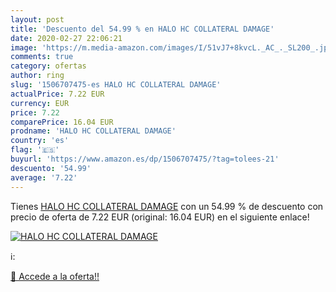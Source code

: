 ```yaml
---
layout: post
title: 'Descuento del 54.99 % en HALO HC COLLATERAL DAMAGE'
date: 2020-02-27 22:06:21
image: 'https://m.media-amazon.com/images/I/51vJ7+8kvcL._AC_._SL200_.jpg'
comments: true
category: ofertas
author: ring
slug: '1506707475-es HALO HC COLLATERAL DAMAGE'
actualPrice: 7.22 EUR
currency: EUR
price: 7.22
comparePrice: 16.04 EUR
prodname: 'HALO HC COLLATERAL DAMAGE'
country: 'es'
flag: '🇪🇸'
buyurl: 'https://www.amazon.es/dp/1506707475/?tag=tolees-21'
descuento: '54.99'
average: '7.22'
---
```


Tienes [HALO HC COLLATERAL DAMAGE](https://www.amazon.es/dp/1506707475/?tag=tolees-21) con un 54.99 % de descuento con precio de oferta de 7.22 EUR (original: 16.04 EUR) en el siguiente enlace!

[![HALO HC COLLATERAL DAMAGE](https://m.media-amazon.com/images/I/51vJ7+8kvcL._AC_._SL200_.jpg)](https://www.amazon.es/dp/1506707475/?tag=tolees-21)

ℹ️:


[🛒 Accede a la oferta!!](https://www.amazon.es/dp/1506707475/?tag=tolees-21)

